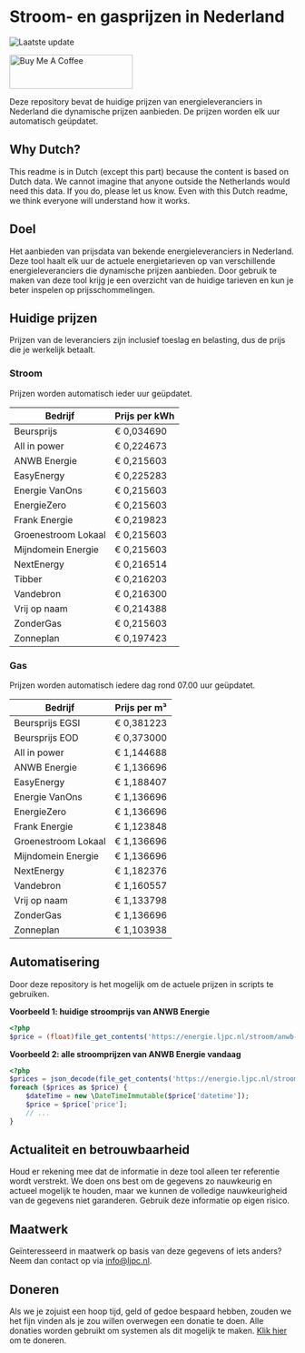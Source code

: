 # Stroom- en gasprijzen in Nederland

![Laatste update](https://img.shields.io/badge/laatste%20update-2023--05--01%2013%3A00%20CET-brightgreen)

<a href="https://www.buymeacoffee.com/Lars-" target="_blank"><img src="https://cdn.buymeacoffee.com/buttons/v2/default-orange.png" alt="Buy Me A Coffee" height="60" style="height: 60px !important;width: 217px !important;" ></a>

Deze repository bevat de huidige prijzen van energieleveranciers in Nederland die dynamische prijzen aanbieden. De prijzen worden elk uur automatisch geüpdatet.

## Why Dutch?

This readme is in Dutch (except this part) because the content is based on Dutch data. We cannot imagine that anyone outside the Netherlands would need this data. If you do, please let us know. Even with this Dutch readme, we think
everyone will understand how it works.

## Doel

Het aanbieden van prijsdata van bekende energieleveranciers in Nederland. Deze tool haalt elk uur de actuele energietarieven op van verschillende energieleveranciers die dynamische prijzen aanbieden. Door gebruik te maken van deze tool
krijg je een overzicht van de huidige tarieven en kun je beter inspelen op prijsschommelingen.

## Huidige prijzen

Prijzen van de leveranciers zijn inclusief toeslag en belasting, dus de prijs die je werkelijk betaalt.

### Stroom

Prijzen worden automatisch ieder uur geüpdatet.

 Bedrijf | Prijs per kWh 
---------|---------------
Beursprijs | € 0,034690
All in power | € 0,224673
ANWB Energie | € 0,215603
EasyEnergy | € 0,225283
Energie VanOns | € 0,215603
EnergieZero | € 0,215603
Frank Energie | € 0,219823
Groenestroom Lokaal | € 0,215603
Mijndomein Energie | € 0,215603
NextEnergy | € 0,216514
Tibber | € 0,216203
Vandebron | € 0,216300
Vrij op naam | € 0,214388
ZonderGas | € 0,215603
Zonneplan | € 0,197423


### Gas

Prijzen worden automatisch iedere dag rond 07.00 uur geüpdatet.

 Bedrijf | Prijs per m³ 
---------|--------------
Beursprijs EGSI | € 0,381223
Beursprijs EOD | € 0,373000
All in power | € 1,144688
ANWB Energie | € 1,136696
EasyEnergy | € 1,188407
Energie VanOns | € 1,136696
EnergieZero | € 1,136696
Frank Energie | € 1,123848
Groenestroom Lokaal | € 1,136696
Mijndomein Energie | € 1,136696
NextEnergy | € 1,182376
Vandebron | € 1,160557
Vrij op naam | € 1,133798
ZonderGas | € 1,136696
Zonneplan | € 1,103938


## Automatisering

Door deze repository is het mogelijk om de actuele prijzen in scripts te gebruiken.

**Voorbeeld 1: huidige stroomprijs van ANWB Energie**

```php
<?php
$price = (float)file_get_contents('https://energie.ljpc.nl/stroom/anwb-energie-nu.txt');

```

**Voorbeeld 2: alle stroomprijzen van ANWB Energie vandaag**

```php
<?php
$prices = json_decode(file_get_contents('https://energie.ljpc.nl/stroom/all-in-power-vandaag.json'),true);
foreach ($prices as $price) {
    $dateTime = new \DateTimeImmutable($price['datetime']);
    $price = $price['price'];
    // ...
}
```

## Actualiteit en betrouwbaarheid

Houd er rekening mee dat de informatie in deze tool alleen ter referentie wordt verstrekt. We doen ons best om de gegevens zo nauwkeurig en actueel mogelijk te houden, maar we kunnen de volledige nauwkeurigheid van de gegevens niet
garanderen. Gebruik deze informatie op eigen risico.

## Maatwerk

Geïnteresseerd in maatwerk op basis van deze gegevens of iets anders? Neem dan contact op
via [info@ljpc.nl](mailto:info@ljpc.nl?subject=Energie%20prijzen).

## Doneren

Als we je zojuist een hoop tijd, geld of gedoe bespaard hebben, zouden we het fijn vinden als je zou willen overwegen een
donatie te doen. Alle donaties worden gebruikt om systemen als dit mogelijk te
maken. [Klik hier](https://www.buymeacoffee.com/Lars-) om te doneren.
